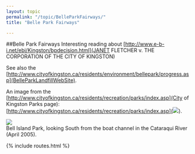 ```yaml
---
layout: topic
permalink: "/topic/BelleParkFairways/"
title: "Belle Park Fairways"

---
```


##Belle Park Fairways
Interesting reading about [http://www.e-b-i.net/ebi/Kingston/bpdecision.html](JANET FLETCHER v. THE CORPORATION OF THE CITY OF KINGSTON)

See also the [http://www.cityofkingston.ca/residents/environment/bellepark/progress.asp](BelleParkLandfillWebSite).

An image from the [http://www.cityofkingston.ca/residents/recreation/parks/index.asp](City of Kingston Parks page):
[http://www.cityofkingston.ca/residents/recreation/parks/index.asp](<img src="http://www.cityofkingston.ca/img/maps/parks/belle_park.gif">).

<img src="Images/BellIslandPark01.jpg"><br>
Bell Island Park, looking South from the boat channel in the Cataraqui River (April 2005).

{% include routes.html %}
